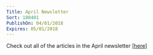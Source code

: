 ```yaml
---
Title: April Newsletter
Sort: 180401
PublishOn: 04/01/2018
Expires: 05/01/2018
---
```

Check out all of the articles in the April newsletter 
<a target="blank" href="assets/April 2018 Church Newsletter.pdf">[here]</a>
	
